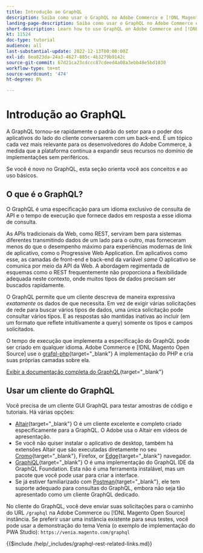 ```yaml
---
title: Introdução ao GraphQL
description: Saiba como usar o GraphQL no Adobe Commerce e [!DNL Magento Open Source]. Usar chamadas de GET e POST para GraphQL para Adobe Commerce e [!DNL Magento Open Source].
landing-page-description: Saiba como usar o GraphQL no Adobe Commerce e [!DNL Magento Open Source]. Usar chamadas de GET e POST para GraphQL para Adobe Commerce e [!DNL Magento Open Source].
short-description: Learn how to use GraphQL on Adobe Commerce and [!DNL Magento Open Source]. Use GraphQL GET and POST calls for Adobe Commerce and [!DNL Magento Open Source].
kt: 11524
doc-type: tutorial
audience: all
last-substantial-update: 2022-12-13T00:00:00Z
exl-id: 8ea823da-24a3-4627-885c-4b3279b9142c
source-git-commit: 67d21ca23cdccc87cdeed4a08a3ebb48e5bd1030
workflow-type: tm+mt
source-wordcount: '474'
ht-degree: 0%

---
```


# Introdução ao GraphQL

A GraphQL tornou-se rapidamente o padrão do setor para o poder dos aplicativos do lado do cliente conversarem com um back-end. É um tópico cada vez mais relevante para os desenvolvedores do Adobe Commerce, à medida que a plataforma continua a expandir seus recursos no domínio de implementações sem periféricos.

Se você é novo no GraphQL, esta seção orienta você aos conceitos e ao uso básicos.

## O que é o GraphQL?

O GraphQL é uma especificação para um idioma exclusivo de consulta de API e o tempo de execução que fornece dados em resposta a esse idioma de consulta.

As APIs tradicionais da Web, como REST, serviram bem para sistemas diferentes transmitindo dados de um lado para o outro, mas forneceram menos do que o desempenho máximo para experiências modernas de link de aplicativo, como o Progressive Web Application. Em aplicativos como esse, as camadas de front-end e back-end da variável _same_ O aplicativo se comunica por meio da API da Web. A abordagem regimentada de esquemas como o REST frequentemente não proporciona a flexibilidade adequada neste contexto, onde muitos tipos de dados precisam ser buscados rapidamente.

O GraphQL permite que um cliente descreva de maneira expressiva _exatamente_ os dados de que necessita. Em vez de exigir várias solicitações de rede para buscar vários tipos de dados, uma única solicitação pode consultar vários tipos. E as respostas são mantidas inativas ao incluir (em um formato que reflete intuitivamente a query) somente os tipos e campos solicitados.

O tempo de execução que implementa a especificação do GraphQL pode ser criado em qualquer idioma. Adobe Commerce e [!DNL Magento Open Source] use o
[grafql-php](https://webonyx.github.io/graphql-php/){target="_blank"} A implementação do PHP e cria suas próprias camadas sobre ela.

[Exibir a documentação completa do GraphQL](https://graphql.org/learn){target="_blank"}

## Usar um cliente do GraphQL

Você precisa de um cliente GUI GraphQL para testar amostras de código e tutoriais. Há várias opções:

* [Altair](https://altairgraphql.dev/){target="_blank"} O é um cliente excelente e completo criado especificamente para a GraphQL. O Adobe usa o Altair em vídeos de apresentação.
* Se você não quiser instalar o aplicativo de desktop, também há extensões Altair que são executadas diretamente no seu
   [Cromo](https://chrome.google.com/webstore/detail/altair-graphql-client/flnheeellpciglgpaodhkhmapeljopja){target="_blank"}, Firefox, or [Edge](https://microsoftedge.microsoft.com/addons/detail/altair-graphql-client/kpggioiimijgcalmnfnalgglgooonopa){target="_blank"} navegador.
* [GraphiQL](https://github.com/graphql/graphiql/tree/main/packages/graphiql){target="_blank"} O é uma implementação do GraphQL IDE da GraphQL Foundation. Esta não é uma ferramenta instalável, mas um pacote que você pode usar para criar a interface.
* Se já estiver familiarizado com [Postman](https://www.postman.com/){target="_blank"}, ele tem suporte adequado para consultas do GraphQL, embora não seja tão apresentado como um cliente GraphQL dedicado.

No cliente do GraphQL, você deve enviar suas solicitações para o caminho do URL `/graphql` na Adobe Commerce ou [!DNL Magento Open Source] instância. Se preferir usar uma instância existente para seus testes, você pode usar a demonstração do tema Venia (o exemplo de implementação do PWA Studio): `https://venia.magento.com/graphql`

{{$include /help/_includes/graphql-rest-related-links.md}}
